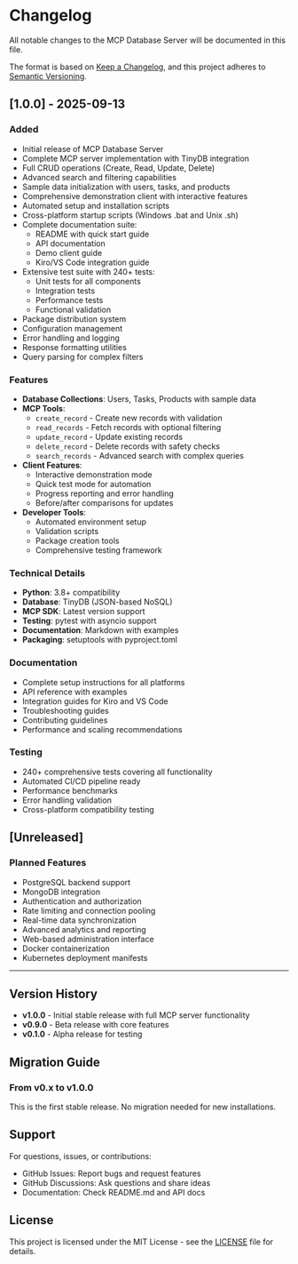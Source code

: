 # Changelog

All notable changes to the MCP Database Server will be documented in this file.

The format is based on [Keep a Changelog](https://keepachangelog.com/en/1.0.0/),
and this project adheres to [Semantic Versioning](https://semver.org/spec/v2.0.0.html).

## [1.0.0] - 2025-09-13

### Added
- Initial release of MCP Database Server
- Complete MCP server implementation with TinyDB integration
- Full CRUD operations (Create, Read, Update, Delete)
- Advanced search and filtering capabilities
- Sample data initialization with users, tasks, and products
- Comprehensive demonstration client with interactive features
- Automated setup and installation scripts
- Cross-platform startup scripts (Windows .bat and Unix .sh)
- Complete documentation suite:
  - README with quick start guide
  - API documentation
  - Demo client guide
  - Kiro/VS Code integration guide
- Extensive test suite with 240+ tests:
  - Unit tests for all components
  - Integration tests
  - Performance tests
  - Functional validation
- Package distribution system
- Configuration management
- Error handling and logging
- Response formatting utilities
- Query parsing for complex filters

### Features
- **Database Collections**: Users, Tasks, Products with sample data
- **MCP Tools**: 
  - `create_record` - Create new records with validation
  - `read_records` - Fetch records with optional filtering
  - `update_record` - Update existing records
  - `delete_record` - Delete records with safety checks
  - `search_records` - Advanced search with complex queries
- **Client Features**:
  - Interactive demonstration mode
  - Quick test mode for automation
  - Progress reporting and error handling
  - Before/after comparisons for updates
- **Developer Tools**:
  - Automated environment setup
  - Validation scripts
  - Package creation tools
  - Comprehensive testing framework

### Technical Details
- **Python**: 3.8+ compatibility
- **Database**: TinyDB (JSON-based NoSQL)
- **MCP SDK**: Latest version support
- **Testing**: pytest with asyncio support
- **Documentation**: Markdown with examples
- **Packaging**: setuptools with pyproject.toml

### Documentation
- Complete setup instructions for all platforms
- API reference with examples
- Integration guides for Kiro and VS Code
- Troubleshooting guides
- Contributing guidelines
- Performance and scaling recommendations

### Testing
- 240+ comprehensive tests covering all functionality
- Automated CI/CD pipeline ready
- Performance benchmarks
- Error handling validation
- Cross-platform compatibility testing

## [Unreleased]

### Planned Features
- PostgreSQL backend support
- MongoDB integration
- Authentication and authorization
- Rate limiting and connection pooling
- Real-time data synchronization
- Advanced analytics and reporting
- Web-based administration interface
- Docker containerization
- Kubernetes deployment manifests

---

## Version History

- **v1.0.0** - Initial stable release with full MCP server functionality
- **v0.9.0** - Beta release with core features
- **v0.1.0** - Alpha release for testing

## Migration Guide

### From v0.x to v1.0.0
This is the first stable release. No migration needed for new installations.

## Support

For questions, issues, or contributions:
- GitHub Issues: Report bugs and request features
- GitHub Discussions: Ask questions and share ideas
- Documentation: Check README.md and API docs

## License

This project is licensed under the MIT License - see the [LICENSE](LICENSE) file for details.